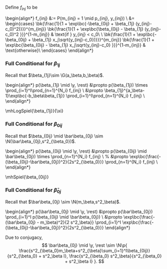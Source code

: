 Define $f_{inj}$ to be

\begin{align*}
f_{inj} &:= P(m_{inj} = 1 \mid p_{inj}, y_{inj}) \\
&=
\begin{cases}
\bk{\frac{1}{1 + \exp\bc{-\beta_{0ij} + \beta_{1j} (y_{inj}-c_0)^2)}}}^{m_{inj}}
\bk{\frac{1}{1 + \exp\bc{\beta_{0ij} - \beta_{1j} (y_{inj}-c_0)^2 }}}^{1-m_{inj}} & \text{if } y_{inj} < c_0\\
\\
\bk{\frac{1}{1 + \exp\bc{-\beta_{0ij} + \beta_{1j} x_j\sqrt{y_{inj}-c_0})}}}^{m_{inj}}
\bk{\frac{1}{1 + \exp\bc{\beta_{0ij} - \beta_{1j} x_j\sqrt{y_{inj}-c_0} }}}^{1-m_{inj}} & \text{otherwise}\\
\end{cases}
\end{align*}

### Full Conditional for $\beta_{1j}$
Recall that $\beta_{1j}\sim \G(a_\beta,b_\beta)$.

\begin{align*}
p(\beta_{1j} \mid \y, \rest) &\propto
p(\beta_{1j}) \times 
\prod_{i=1}^I\prod_{n=1}^{N_i} f_{inj} \\
&\propto \beta_{1j}^{a_\beta-1}\exp\bc{-b_\beta\beta_{1j}} 
\prod_{i=1}^I\prod_{n=1}^{N_i} f_{inj} \\
\end{align*}

\mhLogSpiel{\beta_{1j}}{\xi}

### Full Conditional for $\beta_{0ij}$
Recall that $\beta_{0ij} \mid \bar\beta_{0j} \sim \N(\bar\beta_{0j},s^2_{\beta_0})$.

\begin{align*}
p(\beta_{0ij} \mid \y, \rest) &\propto
p(\beta_{0ij} \mid \bar\beta_{0j}) \times 
\prod_{n=1}^{N_i} f_{inj} \\
%
&\propto \exp\bc{\frac{-(\beta_{0ij}-\bar\beta_{0j})^2}{2s^2_{\beta_0}}} \prod_{n=1}^{N_i} f_{inj} \\
\end{align*}

\mhSpiel{\beta_{0ij}}

### Full Conditional for $\bar\beta_{0j}$
Recall that $\bar\beta_{0j} \sim \N(m_\beta,s^2_\beta)$.

\begin{align*}
p(\bar\beta_{0j} \mid \y, \rest) &\propto
p(\bar\beta_{0j}) \prod_{i=1}^I p(\beta_{0ij} \mid \bar\beta_{0j}) \\
&\propto
\exp\bc{\frac{-(\bar\beta_{0j} - m_\beta)^2}{2 s^2_\beta}}
\prod_{i=1}^I \exp\bc{\frac{-(\beta_{0ij}-\bar\beta_{0j})^2}{2s^2_{\beta_0}}}
\end{align*}

Due to conjugacy,
$$
\bar\beta_{0j} \mid \y, \rest \sim \N\p{
  \frac{s^2_{\beta_0}m_\beta+s^2_{\beta}\sum_{i=1}^I\beta_{0ij}}{s^2_{\beta_0} + s^2_\beta I},
  \frac{s^2_{\beta_0} s^2_\beta}{s^2_{\beta_0} + s^2_\beta I}
}.
$$

